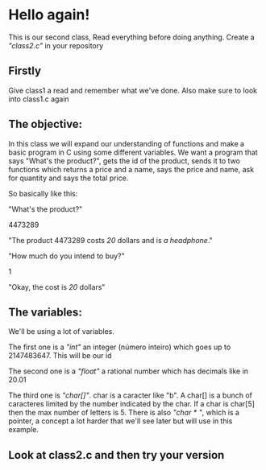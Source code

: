 # Hello again!

This is our second class, Read everything before doing anything. Create a _"class2.c"_ in your repository

## Firstly

Give class1 a read and remember what we've done. Also make sure to look into class1.c again

## The objective:

In this class we will expand our understanding of functions and make a basic program in C using some different variables. We want a program that says "What's the product?", gets the id of the product, sends it to two functions which returns a price and a name, says the price and name, ask for quantity and says the total price.

So basically like this:

"What's the product?"

4473289

"The product 4473289 costs _20_ dollars and is _a headphone_."

"How much do you intend to buy?"

1

"Okay, the cost is _20_ dollars"

## The variables:

We'll be using a lot of variables.

The first one is a _"int"_ an integer (número inteiro) which goes up to 2147483647. This will be our id

The second one is a _"float"_ a rational number which has decimals like in 20.01

The third one is _"char[]"_. char is a caracter like "b". A char[] is a bunch of caracteres limited by the number indicated by the char. If a char is char[5] then the max number of letters is 5. There is also _"char * "_, which is a pointer, a concept a lot harder that we'll see later but will use in this example.

## Look at class2.c and then try your version
